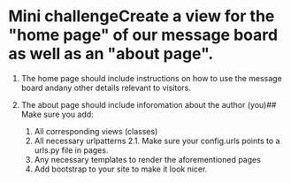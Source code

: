 # Mini challengeCreate a view for the "home page" of our message board as well as an "about page".

1. The home page should include instructions on how to use the message board andany other details relevant to visitors.

2. The about page should include inforomation about the author (you)## Make sure you add:
    1. All corresponding views (classes)
    2. All necessary urlpatterns
        2.1. Make sure your config.urls points to a urls.py file in pages.
    3. Any necessary templates to render the aforementioned pages
    4. Add bootstrap to your site to make it look nicer.